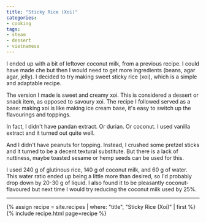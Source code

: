 ```yaml
---
title: "Sticky Rice (Xoi)"
categories:
- cooking
tags:
- steam
- dessert
- vietnamese
---
```


I ended up with a bit of leftover coconut milk, from a previous recipe.
I could have made che but then I would need to get more ingredients (beans, agar agar, jelly).
I decided to try making sweet sticky rice (xoi), which is a simple and adaptable recipe.

The version I made is sweet and creamy xoi.
This is considered a dessert or snack item, as opposed to savoury xoi.
The recipe I followed served as a base:
making xoi is like making ice cream base, it's easy to switch up the flavourings and toppings.

In fact, I didn't have pandan extract.
Or durian.
Or coconut.
I used vanilla extract and it turned out quite well.

And I didn't have peanuts for topping.
Instead, I crushed some pretzel sticks and it turned to be a decent textural substitute.
But there is a lack of nuttiness, maybe toasted sesame or hemp seeds can be used for this.

I used 240 g of glutinous rice, 140 g of coconut milk, and 60 g of water.
This water ratio ended up being a little more than desired, so I'd probably drop down by 20-30 g of liquid.
I also found it to be pleasantly coconut-flavoured but next time I would try reducing the coconut milk used by 25%.

---

{% assign recipe = site.recipes | where: "title",  "Sticky Rice (Xoi)" | first %}
{% include recipe.html page=recipe %}
